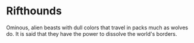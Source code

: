 # Rifthounds
Ominous, alien beasts with dull colors that travel in packs much as wolves do.
It is said that they have the power to dissolve the world's borders.
